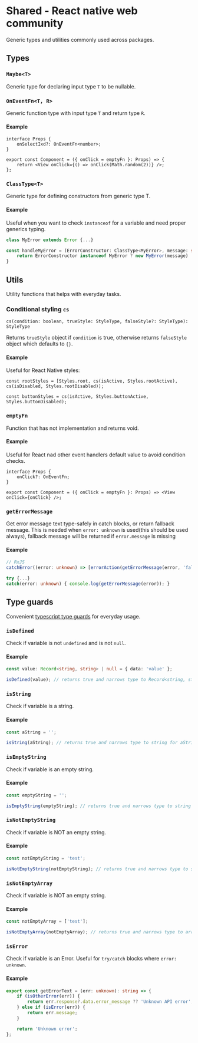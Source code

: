 # Shared - React native web community

Generic types and utilities commonly used across packages.

## Types

### `Maybe<T>`

Generic type for declaring input type `T` to be nullable.

### `OnEventFn<T, R>`

Generic function type with input type `T` and return type `R`.

#### Example

```tsx
interface Props {
    onSelectIxd?: OnEventFn<number>;
}

export const Component = ({ onClick = emptyFn }: Props) => {
    return <View onClick={() => onClick(Math.random(2))} />;
};
```

### `ClassType<T>`

Generic type for defining constructors from generic type T.

#### Example

Useful when you want to check `instanceof` for a variable and need proper generics typing.

```ts
class MyError extends Error {...}

const handleMyError = (ErrorConstructor: ClassType<MyError>, message: string) => {
    return ErrorConstructor instanceof MyError ? new MyError(message) : new ErrorConstructor(message);
}
```

## Utils

Utility functions that helps with everyday tasks.

### Conditional styling `cs`

`cs(condition: boolean, trueStyle: StyleType, falseStyle?: StyleType): StyleType`

Returns `trueStyle` object if `condition` is true,
otherwise returns `falseStyle` object which defaults to `{}`.

#### Example

Useful for React Native styles:

```tsx
const rootStyles = [Styles.root, cs(isActive, Styles.rootActive), cs(isDisabled, Styles.rootDisabled)];

const buttonStyles = cs(isActive, Styles.buttonActive, Styles.buttonDisabled);
```

### `emptyFn`

Function that has not implementation and returns void.

#### Example

Useful for React nad other event handlers default value to avoid condition checks.

```tsx
interface Props {
    onClick?: OnEventFn;
}

export const Component = ({ onClick = emptyFn }: Props) => <View onClick={onClick} />;
```

### `getErrorMessage`

Get error message text type-safely in catch blocks, or return fallback message. This is needed when
`error: unknown` is used(this should be used always), fallback message will be returned if `error.message` is missing

#### Example

```ts
// RxJS
catchError((error: unknown) => [errorAction(getErrorMessage(error, 'fallback message'))]);
```

```ts
try {...}
catch(error: unknown) { console.log(getErrorMessage(error)); }
```

## Type guards

Convenient [typescript type guards](https://www.typescriptlang.org/docs/handbook/2/narrowing.html#using-type-predicates) for everyday usage.

### `isDefined`

Check if variable is not `undefined` and is not `null`.

#### Example

```ts
const value: Record<string, string> | null = { data: 'value' };

isDefined(value); // returns true and narrows type to Record<string, string>
```

### `isString`

Check if variable is a string.

#### Example

```ts
const aString = '';

isString(aString); // returns true and narrows type to string for aString
```

### `isEmptyString`

Check if variable is an empty string.

#### Example

```ts
const emptyString = '';

isEmptyString(emptyString); // returns true and narrows type to string
```

### `isNotEmptyString`

Check if variable is NOT an empty string.

#### Example

```ts
const notEmptyString = 'test';

isNotEmptyString(notEmptyString); // returns true and narrows type to string
```

### `isNotEmptyArray`

Check if variable is NOT an empty string.

#### Example

```ts
const notEmptyArray = ['test'];

isNotEmptyArray(notEmptyArray); // returns true and narrows type to array of strings
```

### `isError`

Check if variable is an Error. Useful for `try/catch` blocks where `error: unknown`.

#### Example

```ts
export const getErrorText = (err: unknown): string => {
    if (isOtherError(err)) {
        return err.response?.data.error_message ?? 'Unknown API error';
    } else if (isError(err)) {
        return err.message;
    }

    return 'Unknown error';
};
```
